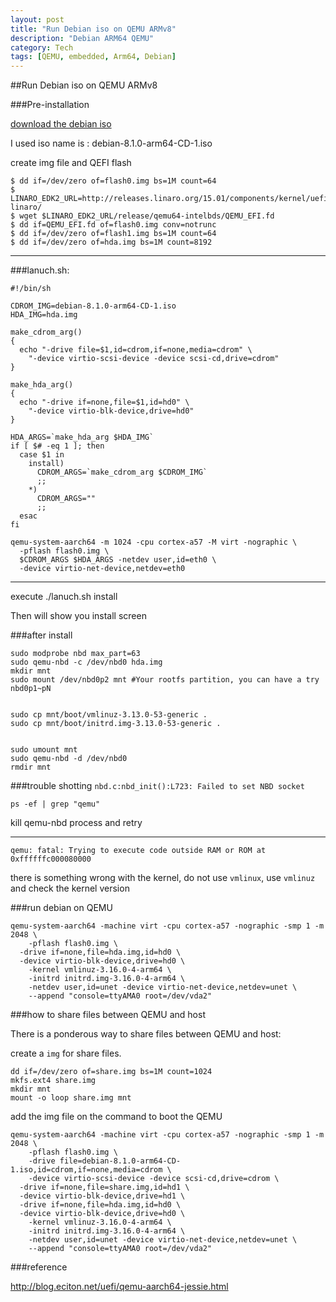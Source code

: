 ```yaml
---
layout: post
title: "Run Debian iso on QEMU ARMv8"
description: "Debian ARM64 QEMU"
category: Tech
tags: [QEMU, embedded, Arm64, Debian]
---
```


##Run Debian iso on QEMU ARMv8

###Pre-installation

[download the debian iso](http://cdimage.debian.org/debian-cd/8.1.0/arm64/iso-cd/)

I used iso name is : debian-8.1.0-arm64-CD-1.iso

create img file and QEFI flash

```
$ dd if=/dev/zero of=flash0.img bs=1M count=64
$ LINARO_EDK2_URL=http://releases.linaro.org/15.01/components/kernel/uefi-linaro/
$ wget $LINARO_EDK2_URL/release/qemu64-intelbds/QEMU_EFI.fd
$ dd if=QEMU_EFI.fd of=flash0.img conv=notrunc
$ dd if=/dev/zero of=flash1.img bs=1M count=64
$ dd if=/dev/zero of=hda.img bs=1M count=8192
```

------------             
###lanuch.sh:

```
#!/bin/sh

CDROM_IMG=debian-8.1.0-arm64-CD-1.iso
HDA_IMG=hda.img

make_cdrom_arg()
{
  echo "-drive file=$1,id=cdrom,if=none,media=cdrom" \
    "-device virtio-scsi-device -device scsi-cd,drive=cdrom"
}

make_hda_arg()
{
  echo "-drive if=none,file=$1,id=hd0" \
    "-device virtio-blk-device,drive=hd0"
}

HDA_ARGS=`make_hda_arg $HDA_IMG`
if [ $# -eq 1 ]; then
  case $1 in
    install)
      CDROM_ARGS=`make_cdrom_arg $CDROM_IMG`
      ;;
    *)
      CDROM_ARGS=""
      ;;
  esac
fi

qemu-system-aarch64 -m 1024 -cpu cortex-a57 -M virt -nographic \
  -pflash flash0.img \
  $CDROM_ARGS $HDA_ARGS -netdev user,id=eth0 \
  -device virtio-net-device,netdev=eth0 
```

------------
execute ./lanuch.sh install

Then will show you install screen

###after install
```
sudo modprobe nbd max_part=63
sudo qemu-nbd -c /dev/nbd0 hda.img
mkdir mnt
sudo mount /dev/nbd0p2 mnt #Your rootfs partition, you can have a try nbd0p1~pN


sudo cp mnt/boot/vmlinuz-3.13.0-53-generic .
sudo cp mnt/boot/initrd.img-3.13.0-53-generic .


sudo umount mnt
sudo qemu-nbd -d /dev/nbd0
rmdir mnt
```

###trouble shotting
`nbd.c:nbd_init():L723: Failed to set NBD socket`

`ps -ef | grep "qemu"`

kill qemu-nbd process and retry

------

`qemu: fatal: Trying to execute code outside RAM or ROM at 0xffffffc000080000`

there is something wrong with the kernel, do not use `vmlinux`, use `vmlinuz` and check the kernel version

###run debian on QEMU

```
qemu-system-aarch64 -machine virt -cpu cortex-a57 -nographic -smp 1 -m 2048 \
	-pflash flash0.img \
  -drive if=none,file=hda.img,id=hd0 \
  -device virtio-blk-device,drive=hd0 \
	-kernel vmlinuz-3.16.0-4-arm64 \
	-initrd initrd.img-3.16.0-4-arm64 \
	-netdev user,id=unet -device virtio-net-device,netdev=unet \
	--append "console=ttyAMA0 root=/dev/vda2"
```

###how to share files between QEMU and host

There is a ponderous way to share files between QEMU and host:

create a `img` for share files.

```
dd if=/dev/zero of=share.img bs=1M count=1024
mkfs.ext4 share.img
mkdir mnt
mount -o loop share.img mnt
```

add the img file on the command to boot the QEMU

```
qemu-system-aarch64 -machine virt -cpu cortex-a57 -nographic -smp 1 -m 2048 \
	-pflash flash0.img \
	-drive file=debian-8.1.0-arm64-CD-1.iso,id=cdrom,if=none,media=cdrom \
	-device virtio-scsi-device -device scsi-cd,drive=cdrom \
  -drive if=none,file=share.img,id=hd1 \
  -device virtio-blk-device,drive=hd1 \
  -drive if=none,file=hda.img,id=hd0 \
  -device virtio-blk-device,drive=hd0 \
	-kernel vmlinuz-3.16.0-4-arm64 \
	-initrd initrd.img-3.16.0-4-arm64 \
	-netdev user,id=unet -device virtio-net-device,netdev=unet \
	--append "console=ttyAMA0 root=/dev/vda2"
```

###reference

http://blog.eciton.net/uefi/qemu-aarch64-jessie.html